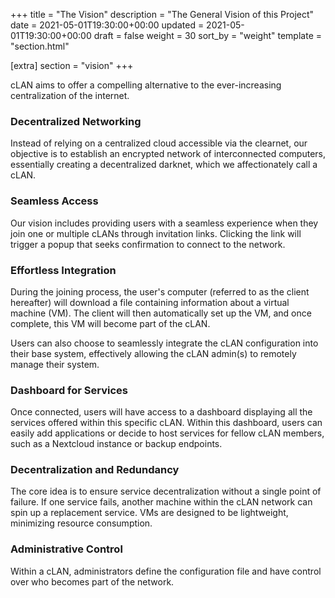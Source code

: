 +++
title = "The Vision"
description = "The General Vision of this Project"
date = 2021-05-01T19:30:00+00:00
updated = 2021-05-01T19:30:00+00:00
draft = false
weight = 30
sort_by = "weight"
template = "section.html"

[extra]
section = "vision"
+++


cLAN aims to offer a compelling alternative to the ever-increasing centralization of the internet.

### Decentralized Networking

Instead of relying on a centralized cloud accessible via the clearnet, our objective is to establish an encrypted network of interconnected computers, essentially creating a decentralized darknet, which we affectionately call a cLAN.

### Seamless Access

Our vision includes providing users with a seamless experience when they join one or multiple cLANs through invitation links. Clicking the link will trigger a popup that seeks confirmation to connect to the network.

### Effortless Integration

During the joining process, the user's computer (referred to as the client hereafter) will download a file containing information about a virtual machine (VM). The client will then automatically set up the VM, and once complete, this VM will become part of the cLAN.

Users can also choose to seamlessly integrate the cLAN configuration into their base system, effectively allowing the cLAN admin(s) to remotely manage their system.

### Dashboard for Services

Once connected, users will have access to a dashboard displaying all the services offered within this specific cLAN. Within this dashboard, users can easily add applications or decide to host services for fellow cLAN members, such as a Nextcloud instance or backup endpoints.

### Decentralization and Redundancy

The core idea is to ensure service decentralization without a single point of failure. If one service fails, another machine within the cLAN network can spin up a replacement service. VMs are designed to be lightweight, minimizing resource consumption.

### Administrative Control

Within a cLAN, administrators define the configuration file and have control over who becomes part of the network.
